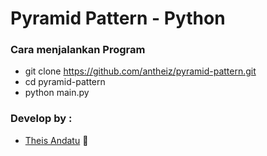# Pyramid Pattern - Python

### Cara menjalankan Program
* git clone https://github.com/antheiz/pyramid-pattern.git
* cd pyramid-pattern
* python main.py

### Develop by :
* [Theis Andatu](https://antheiz.me) 🚀